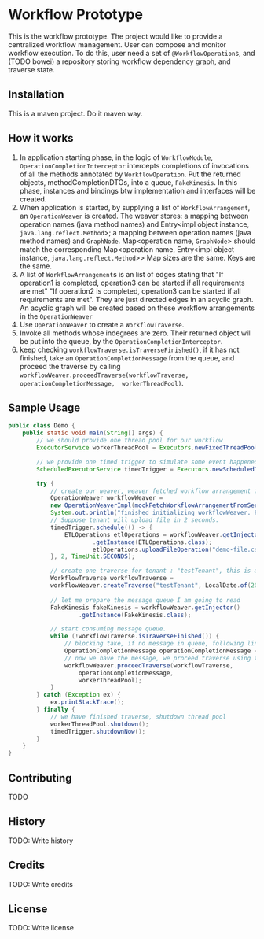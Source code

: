 # Workflow Prototype

This is the workflow prototype. The project would like to provide a centralized workflow management. 
User can compose and monitor workflow execution. To do this, user need a set of `@WorkflowOperation`s,
and (TODO bowei) a repository storing workflow dependency graph, and traverse state.

## Installation

This is a maven project. Do it maven way.

## How it works

1. In application starting phase, in the logic of `WorkflowModule`, `OperationCompletionInterceptor` intercepts completions of 
  invocations of all the methods annotated by `WorkflowOperation`. Put the returned objects, 
  methodCompletionDTOs, into a queue, `FakeKinesis`. In this phase, instances and bindings btw 
  implementation and interfaces will be created.  
2. When application is started, by supplying a list of `WorkflowArrangement`, an `OperationWeaver`
  is created. The weaver stores: a mapping between operation names (java method names) and 
  Entry<impl object instance, `java.lang.reflect.Method`>;
  a mapping between operation names (java method names) and `GraphNode`.
  Map<operation name, `GraphNode`> should match the corresponding Map<operation name, Entry<impl object instance, `java.lang.reflect.Method`>>
  Map sizes are the same. Keys are the same.
3. A list of `WorkflowArrangement`s is an list of edges stating that
  "If operation1 is completed, operation3 can be started if all requirements are met"
  "If operation2 is completed, operation3 can be started if all requirements are met".
  They are just directed edges in an acyclic graph. An acyclic graph will be created based
  on these workflow arrangements in the `OperationWeaver`
4. Use `OperationWeaver` to create a `WorkflowTraverse`.
5. Invoke all methods whose indegrees are zero. Their returned object will be put into the queue,
  by the `OperationCompletionInterceptor`.
6. keep checking `workflowTraverse.isTraverseFinished()`, if it has not finished, 
  take an `OperationCompletionMessage` from the queue, and proceed the traverse by calling
  `workflowWeaver.proceedTraverse(workflowTraverse, 
                       operationCompletionMessage, 
                       workerThreadPool)`. 
## Sample Usage

```java
public class Demo {
    public static void main(String[] args) {
        // we should provide one thread pool for our workflow
        ExecutorService workerThreadPool = Executors.newFixedThreadPool(3);

        // we provide one timed trigger to simulate some event happened at some time
        ScheduledExecutorService timedTrigger = Executors.newScheduledThreadPool(1);

        try {
            // create our weaver, weaver fetched workflow arrangement from server
            OperationWeaver workflowWeaver = 
            new OperationWeaverImpl(mockFetchWorkflowArrangementFromServer());
            System.out.println("finished initializing workflowWeaver. Program starts...\n\n");
            // Suppose tenant will upload file in 2 seconds.
            timedTrigger.schedule(() -> {
                ETLOperations etlOperations = workflowWeaver.getInjector()
                        .getInstance(ETLOperations.class);
                        etlOperations.uploadFileOperation("demo-file.csv");
            }, 2, TimeUnit.SECONDS);

            // create one traverse for tenant : "testTenant", this is a traverse of 2017-02-19
            WorkflowTraverse workflowTraverse = 
            workflowWeaver.createTraverse("testTenant", LocalDate.of(2017, 2, 19));
    
            // let me prepare the message queue I am going to read
            FakeKinesis fakeKinesis = workflowWeaver.getInjector()
                    .getInstance(FakeKinesis.class);

            // start consuming message queue.
            while (!workflowTraverse.isTraverseFinished()) {
                // blocking take, if no message in queue, following line of code will block
                OperationCompletionMessage operationCompletionMessage = fakeKinesis.take();
                // now we have the message, we proceed traverse using this completion message
                workflowWeaver.proceedTraverse(workflowTraverse, 
                    operationCompletionMessage, 
                    workerThreadPool);
            }
        } catch (Exception ex) {
            ex.printStackTrace();
        } finally {
            // we have finished traverse, shutdown thread pool
            workerThreadPool.shutdown();
            timedTrigger.shutdownNow();
        }
    }
}
```

## Contributing

TODO

## History

TODO: Write history

## Credits

TODO: Write credits

## License

TODO: Write license
